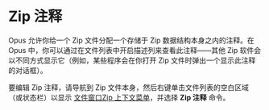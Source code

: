 # Zip 注释

Opus 允许你给一个 Zip 文件分配一个存储于 Zip 数据结构本身之内的注释。在 Opus 中，你可以通过在文件列表中开启描述列来查看此注释——其他 Zip 软件会以不同方式显示它（例如，某些程序会在你打开 Zip 文件时弹出一个显示此注释的对话框）。

要编辑 Zip 注释，请导航到 Zip 文件本身，然后右键单击文件列表的空白区域（或状态栏）以显示 [文件窗口Zip 上下文菜单](/Manual/customize/the_customize_dialog/context_menus.zh.md)，并选择 **Zip 注释** 命令。